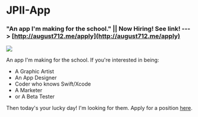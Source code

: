 # JPII-App
### "An app I'm making for the school." || Now Hiring! See link! ---> [http://august712.me/apply](http://august712.me/apply)

![](https://cloud.githubusercontent.com/assets/10553730/15058416/fee5a32a-12e9-11e6-81e7-35a2fb5641fa.png)

An app I'm making for the school. If you're interested in being:

- A Graphic Artist
- An App Designer
- Coder who knows Swift/Xcode
- A Marketer
- or A Beta Tester

Then today's your lucky day! I'm looking for them. Apply for a position [here](http://august712.me/apply).